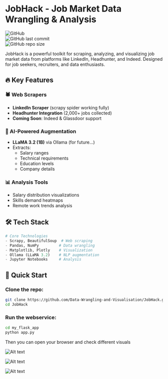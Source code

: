 # JobHack - Job Market Data Wrangling & Analysis

![GitHub](https://img.shields.io/github/license/Data-Wrangling-and-Visualisation/JobHack)  
![GitHub last commit](https://img.shields.io/github/last-commit/Data-Wrangling-and-Visualisation/JobHack)  
![GitHub repo size](https://img.shields.io/github/repo-size/Data-Wrangling-and-Visualisation/JobHack)

JobHack is a powerful toolkit for scraping, analyzing, and visualizing job market data from platforms like LinkedIn, Headhunter, and Indeed. Designed for job seekers, recruiters, and data enthusiasts.

## 🔥 Key Features

### 🕷️ Web Scrapers
- **LinkedIn Scraper** (scrapy spider working fully)
- **Headhunter Integration** (2,000+ jobs collected)
- **Coming Soon**: Indeed & Glassdoor support

### 🧠 AI-Powered Augmentation
- **LLaMA 3.2 (1B)** via Ollama (for future...)
- Extracts:
  - Salary ranges
  - Technical requirements
  - Education levels
  - Company details

### 📊 Analysis Tools
- Salary distribution visualizations
- Skills demand heatmaps
- Remote work trends analysis

## 🛠️ Tech Stack

```python
# Core Technologies
- Scrapy, BeautifulSoup  # Web scraping
- Pandas, NumPy         # Data wrangling
- Matplotlib, Plotly    # Visualization
- Ollama (LLaMA 3.2)    # NLP augmentation
- Jupyter Notebooks     # Analysis
```
## 🚀 Quick Start

### Clone the repo:

```bash
git clone https://github.com/Data-Wrangling-and-Visualisation/JobHack.git
cd JobHack
```
### Run the webservice:

```bash
cd my_flask_app
python app.py
```
Then you can open your browser and check different visuals


![Alt text](/1.jpg)

![Alt text](/2.jpg)

![Alt text](/3.jpg)
